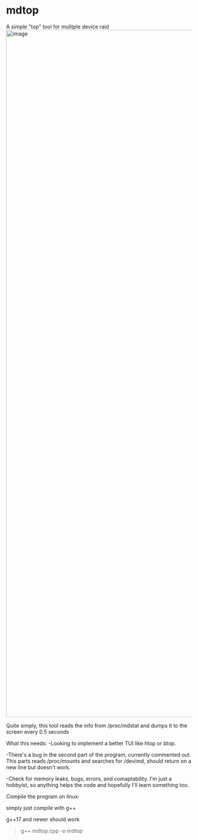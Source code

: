 # mdtop
A simple "top" tool for mulitple device raid
<img width="3424" height="1862" alt="image" src="https://github.com/user-attachments/assets/8c129911-eb62-40c7-9e23-7df0ab622c3f" />

Quite simply, this tool reads the info from /proc/mdstat and dumps it to the screen every 0.5 seconds


What this needs:
-Looking to implement a better TUI like htop or btop.

-There's a bug in the second part of the program, currently commented out. This parts reads /proc/mounts and searches for /dev/md, should return on a new line but doesn't work.

-Check for memory leaks, bugs, errors, and comaptability. I'm just a hobbyist, so anything helps the code and hopefully I'll learn something too.

Compile the program on linux:

simply just compile with g++

g++17 and newer should work

>g++ mdtop.cpp -o mdtop
